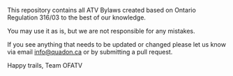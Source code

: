 This repository contains all ATV Bylaws created based on Ontario Regulation 316/03 to the best of our knowledge.

You may use it as is, but we are not responsible for any mistakes.

If you see anything that needs to be updated or changed please let us know via email info@quadon.ca or by submitting a pull request.

Happy trails,
Team OFATV
